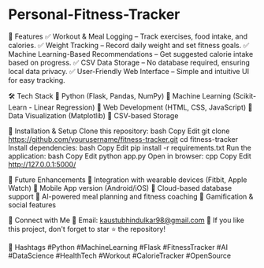 ﻿# Personal-Fitness-Tracker

🚀 Features
✅ Workout & Meal Logging – Track exercises, food intake, and calories.
✅ Weight Tracking – Record daily weight and set fitness goals.
✅ Machine Learning-Based Recommendations – Get suggested calorie intake based on progress.
✅ CSV Data Storage – No database required, ensuring local data privacy.
✅ User-Friendly Web Interface – Simple and intuitive UI for easy tracking.

🛠️ Tech Stack
🔹 Python (Flask, Pandas, NumPy)
🔹 Machine Learning (Scikit-Learn - Linear Regression)
🔹 Web Development (HTML, CSS, JavaScript)
🔹 Data Visualization (Matplotlib)
🔹 CSV-based Storage

📌 Installation & Setup
Clone this repository:
bash
Copy
Edit
git clone https://github.com/yourusername/fitness-tracker.git
cd fitness-tracker
Install dependencies:
bash
Copy
Edit
pip install -r requirements.txt
Run the application:
bash
Copy
Edit
python app.py
Open in browser:
cpp
Copy
Edit
http://127.0.0.1:5000/

📅 Future Enhancements
🔸 Integration with wearable devices (Fitbit, Apple Watch)
🔸 Mobile App version (Android/iOS)
🔸 Cloud-based database support
🔸 AI-powered meal planning and fitness coaching
🔸 Gamification & social features

🔗 Connect with Me
📧 Email: kaustubhindulkar98@gmail.com
🌟 If you like this project, don't forget to star ⭐ the repository!

📢 Hashtags
#Python #MachineLearning #Flask #FitnessTracker #AI #DataScience #HealthTech #Workout #CalorieTracker #OpenSource
